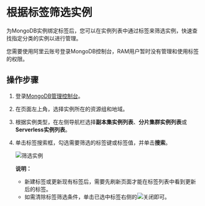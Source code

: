 # 根据标签筛选实例

为MongoDB实例绑定标签后，您可以在实例列表中通过标签来筛选实例，快速查找指定分类的实例以进行管理。

您需要使用阿里云账号登录MongoDB控制台，RAM用户暂时没有管理和使用标签的权限。

## 操作步骤

1.  登录[MongoDB管理控制台](https://mongodb.console.aliyun.com/)。

2.  在页面左上角，选择实例所在的资源组和地域。

3.  根据实例类型，在左侧导航栏选择**副本集实例列表**、**分片集群实例列表**或**Serverless实例列表**。

4.  单击标签搜索框，勾选需要筛选的标签键或标签值，并单击**搜索**。

    ![筛选实例](https://static-aliyun-doc.oss-accelerate.aliyuncs.com/assets/img/zh-CN/3119383261/p67170.png)

    **说明：**

    -   新建标签或更新现有标签后，需要先刷新页面才能在标签列表中看到更新后的标签。
    -   如需清除标签筛选条件，单击已选中标签右侧的![关闭](https://static-aliyun-doc.oss-accelerate.aliyuncs.com/assets/img/zh-CN/9546819951/p67173.png)即可。

